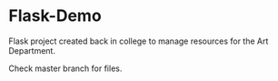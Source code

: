 # Flask-Demo
Flask project created back in college to manage resources for the Art Department.

Check master branch for files.
